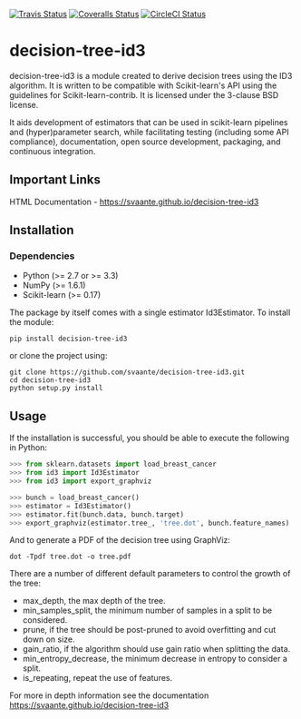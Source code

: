 [![Travis Status](https://travis-ci.org/svaante/decision-tree-id3.svg?branch=master)](https://travis-ci.org/svaante/decision-tree-id3)
[![Coveralls Status](https://coveralls.io/repos/svaante/decision-tree-id3/badge.svg?branch=master&service=github)](https://coveralls.io/r/svaante/decision-tree-id3)
[![CircleCI Status](https://circleci.com/gh/svaante/decision-tree-id3.svg?style=shield&circle-token=:circle-token)](https://circleci.com/gh/svaante/decision-tree-id3/tree/master)

# decision-tree-id3
decision-tree-id3 is a module created to derive decision trees using the ID3 algorithm. It is written to be compatible with Scikit-learn's API using the guidelines for Scikit-learn-contrib. It is licensed under the 3-clause BSD license.

It aids development of estimators that can be used in scikit-learn pipelines
and (hyper)parameter search, while facilitating testing (including some API
compliance), documentation, open source development, packaging, and continuous
integration.

## Important Links
HTML Documentation - https://svaante.github.io/decision-tree-id3

## Installation
### Dependencies
  - Python (>= 2.7 or >= 3.3)
  - NumPy (>= 1.6.1)
  - Scikit-learn (>= 0.17)
  
The package by itself comes with a single estimator Id3Estimator.
To install the module:
```
pip install decision-tree-id3
```
or clone the project using:
```
git clone https://github.com/svaante/decision-tree-id3.git
cd decision-tree-id3
python setup.py install
```

## Usage
If the installation is successful, you should be able to execute the following in Python:
```python
>>> from sklearn.datasets import load_breast_cancer
>>> from id3 import Id3Estimator
>>> from id3 import export_graphviz

>>> bunch = load_breast_cancer()
>>> estimator = Id3Estimator()
>>> estimator.fit(bunch.data, bunch.target)
>>> export_graphviz(estimator.tree_, 'tree.dot', bunch.feature_names)
```
And to generate a PDF of the decision tree using GraphViz:
```shell
dot -Tpdf tree.dot -o tree.pdf
```

There are a number of different default parameters to control the growth of the tree:
  - max_depth, the max depth of the tree.
  - min_samples_split, the minimum number of samples in a split to be considered.
  - prune, if the tree should be post-pruned to avoid overfitting and cut down on size.
  - gain_ratio, if the algorithm should use gain ratio when splitting the data.
  - min_entropy_decrease, the minimum decrease in entropy to consider a split.
  - is_repeating, repeat the use of features.
  
  For more in depth information see the documentation https://svaante.github.io/decision-tree-id3
